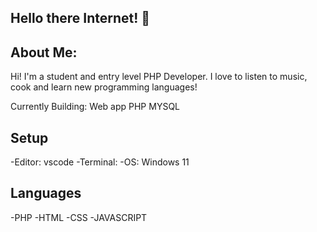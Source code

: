 ## Hello there Internet! 👋 

## About Me:
Hi! I'm a student and entry level PHP Developer. I love to listen to music, cook and learn new programming languages!

Currently Building: Web app PHP MYSQL

## Setup
-Editor: vscode
-Terminal: 
-OS: Windows 11

## Languages
-PHP
-HTML
-CSS
-JAVASCRIPT


<!--
**dus-g/dus-g** is a ✨ _special_ ✨ repository because its `README.md` (this file) appears on your GitHub profile.

Here are some ideas to get you started:

- 🔭 I’m currently working on ...
- 🌱 I’m currently learning ...
- 👯 I’m looking to collaborate on ...
- 🤔 I’m looking for help with ...
- 💬 Ask me about ...
- 📫 How to reach me: ...
- 😄 Pronouns: ...
- ⚡ Fun fact: ...
-->
